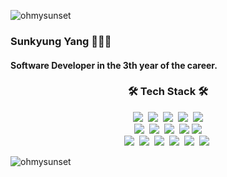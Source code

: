 
<p align="left"> <img src="https://komarev.com/ghpvc/?username=ohmysunset&label=Profile%20views&color=0e75b6&style=flat" alt="ohmysunset" /> </p>

### Sunkyung Yang 👩🏻‍💻
#### Software Developer in the 3th year of the career.

<h3 align="center"> 🛠 Tech Stack 🛠</h3>
<p align="center">
   <img src="https://img.shields.io/badge/PHP-777BB4?style=flat-square&logo=php&logoColor=white"/>&nbsp
   <img src="https://img.shields.io/badge/Laravel-FF2D20?style=flat-square&logo=laravel&logoColor=white"/>&nbsp
   <img src="https://img.shields.io/badge/Spring-6DB33F?style=flat-square&logo=spring&logoColor=white"/>&nbsp
   <img src="https://img.shields.io/badge/Python-3776AB?style=flat-square&logo=python&logoColor=white"/>&nbsp
   <img src="https://img.shields.io/badge/FastAPI-009688?style=flat-square&logo=fastapi&logoColor=white"/><br>
   <img src="https://img.shields.io/badge/Flutter-02569B?style=flat-square&logo=flutter&logoColor=white"/>&nbsp
   <img src="https://img.shields.io/badge/CSS3-1572B6?style=flat-square&logo=css3&logoColor=white"/>&nbsp
   <img src="https://img.shields.io/badge/HTML5-E34F26?style=flat-square&logo=html5&logoColor=white"/>&nbsp
   <img src="https://img.shields.io/badge/JavaScript-F7DF1E?style=flat-square&logo=javascript&logoColor=white"/>
   <img src="https://img.shields.io/badge/Vue.js-4FC08D?style=flat-square&logo=vue.js&logoColor=white"/><br>
   <img src="https://img.shields.io/badge/MySQL-4479A1?style=flat-square&logo=mysql&logoColor=white"/>&nbsp
   <img src="https://img.shields.io/badge/Oracle-F80000?style=flat-square&logo=oracle&logoColor=white"/>&nbsp
   <img src="https://img.shields.io/badge/sqlalchemy-D71F00?style=flat-square&logo=sqlalchemy&logoColor=white"/>&nbsp
   <img src="https://img.shields.io/badge/microsoftsqlserver-CC2927?style=flat-square&logo=microsoftsqlserver&logoColor=white"/>&nbsp
   <img src="https://img.shields.io/badge/Amazon EC2-FF9900?style=flat-square&logo=Amazon EC2&logoColor=white"/>&nbsp
   <img src="https://img.shields.io/badge/Amazon RDS-FF9900?style=flat-square&logo=amazonrds&logoColor=white"/>&nbsp
</p
<p>&nbsp;<img align="left" src="https://github-readme-stats.vercel.app/api?username=ohmysunset&show_icons=true&locale=en" alt="ohmysunset" /></p>
 
